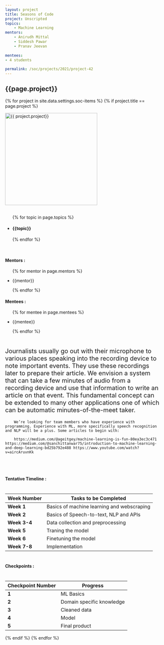 ```yaml
---
layout: project
title: Seasons of Code
project: Unscripted
topics:
    - Machine Learning
mentors:
    - Anirudh Mittal
    - Siddesh Pawar
    - Pranav Jeevan
    
mentees:
- 4 students   
    
permalink: /soc/projects/2021/project-42
---
```


<h2 class="display1 m-3 p-3 text-center">{{page.project}}</h2>

{% for project in site.data.settings.soc-items %}
{% if project.title == page.project %}
<div>
    <img src="{{ site.baseurl }}/{{ project.image }}"  width = "300" height="300" alt="{{ project.project}}" class="border rounded img-soc">
</div>
<div>
    <br>
    <ul>
        {% for topic in page.topics %}
        <li><h4 class="text-primary text-center">{{topic}}</h4></li>
        {% endfor %}
    </ul>
    <br>
    <h4 class="display3  ">Mentors :</h4> 
    <ul>
        {% for mentor in page.mentors %}
        <li><p class="lead">{{mentor}}</p></li>
        {% endfor %}
    </ul>
    <h4 class="display3  ">Mentees :</h4> 
    <ul>
        {% for mentee in page.mentees %}
        <li><p class="lead">{{mentee}}</p></li>
        {% endfor %}
    </ul>
</div>
<div>
    <p class="display3" style = "font-size:20px;" >
        <br>
        Journalists usually go out with their microphone to various places speaking into the recording device to note important events. They use these recordings later to prepare their article. We envision a system that can take a few minutes of audio from a recording device and use that information to write an article on that event. This fundamental concept can be extended to many other applications one of which can be automatic minutes-of-the-meet taker.

        We’re looking for team members who have experience with programming. Experience with ML, more specifically speech recognition and NLP will be a plus. Some articles to begin with:

        https://medium.com/@ageitgey/machine-learning-is-fun-80ea3ec3c471 https://medium.com/@sanchittanwar75/introduction-to-machine-learning-and-deep-learning-bd25b792e488 https://www.youtube.com/watch?v=aircAruvnKk
  <br>
</div>
<div>
    <h4 class="display3" style="margin:40px 0px 40px 0px;">Tentative Timeline :</h4>
    <table class = "table table-striped">
  <thead>
    <tr>
      <th>Week Number</th>
      <th>Tasks to be Completed</th>
    </tr>
  </thead>
  <tbody>
    <tr>
      <td><strong>Week 1</strong></td>
      <td>Basics of machine learning and webscraping</td>
    </tr>
    <tr>
      <td><strong>Week 2</strong></td>
      <td>Basics of Speech-to-text, NLP and APIs</td>
    </tr>
    <tr>
      <td><strong>Week 3-4</strong></td>
      <td>Data collection and preprocessing</td>
    </tr>
    <tr>
      <td><strong>Week 5</strong></td>
      <td>Traning the model</td>
    </tr>
    <tr>
      <td><strong>Week 6</strong></td>
      <td>Finetuning the model</td>
    </tr>
    <tr>
      <td><strong>Week 7-8</strong></td>
      <td>Implementation</td>
    </tr>
  </tbody>
</table>
</div>
<div>
    <h4 class="display3" style="margin:40px 0px 40px 0px;">Checkpoints :</h4>
    <table class = "table table-striped">
  <thead>
    <tr>
      <th>Checkpoint Number</th>
      <th>Progress</th>
    </tr>
  </thead>
  <tbody>
    <tr>
      <td><strong>1</strong></td>
      <td>ML Basics</td>
    </tr>
    <tr>
      <td><strong>2</strong></td>
      <td>Domain specific knowledge</td>
    </tr>
    <tr>
      <td><strong>3</strong></td>
      <td>Cleaned data</td>
    </tr>
    <tr>
      <td><strong>4</strong></td>
      <td>Model</td>
    </tr>
    <tr>
      <td><strong>5</strong></td>
      <td>Final product</td>
    </tr>
  </tbody>
</table>
</div>
{% endif %}
{% endfor %}
